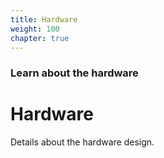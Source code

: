 ```yaml
---
title: Hardware
weight: 100
chapter: true
---
```


### Learn about the hardware

# Hardware

Details about the hardware design.
